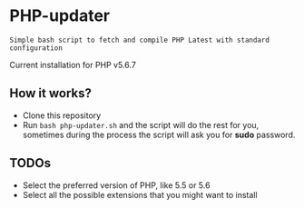 # PHP-updater
    
    Simple bash script to fetch and compile PHP Latest with standard configuration
    
Current installation for PHP v5.6.7

## How it works?

* Clone this repository
* Run `bash php-updater.sh` and the script will do the rest for you, sometimes during the process the script will ask you for **sudo** password.

## TODOs

* Select the preferred version of PHP, like 5.5 or 5.6
* Select all the possible extensions that you might want to install

